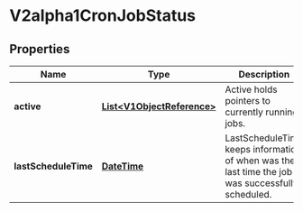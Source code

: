 
# V2alpha1CronJobStatus

## Properties
Name | Type | Description | Notes
------------ | ------------- | ------------- | -------------
**active** | [**List&lt;V1ObjectReference&gt;**](V1ObjectReference.md) | Active holds pointers to currently running jobs. |  [optional]
**lastScheduleTime** | [**DateTime**](DateTime.md) | LastScheduleTime keeps information of when was the last time the job was successfully scheduled. |  [optional]



